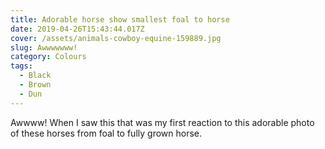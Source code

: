```yaml
---
title: Adorable horse show smallest foal to horse
date: 2019-04-26T15:43:44.017Z
cover: /assets/animals-cowboy-equine-159889.jpg
slug: Awwwwwww!
category: Colours
tags:
  - Black
  - Brown
  - Dun
---
```

Awwww! When I saw this that was my first reaction to this adorable photo of these horses from foal to fully grown horse.
